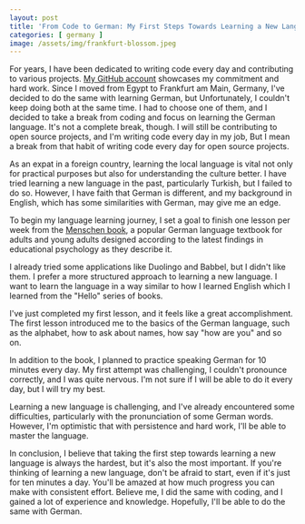 ```yaml
---
layout: post
title: 'From Code to German: My First Steps Towards Learning a New Language'
categories: [ germany ]
image: /assets/img/frankfurt-blossom.jpeg
---
```


For years, I have been dedicated to writing code every day and contributing to various
projects. [My GitHub account](https://github.com/imdhemy) showcases my commitment and hard work. Since I moved
from Egypt to Frankfurt am Main, Germany, I've decided to do the same with learning German, but Unfortunately, I
couldn't keep doing both at the same time. I had to choose one of them, and I decided to take a break from coding and
focus on learning the German language. It's not a complete break, though. I will still be contributing to open source
projects, and I'm writing code every day in my job, But I mean a break from that habit of writing code every day for
open source projects.

As an expat in a foreign country, learning the local language is vital not only for practical purposes but also for
understanding the culture better. I have tried learning a new language in the past, particularly Turkish, but I failed
to do so. However, I have faith that German is different, and my background in English, which has some similarities with
German, may give me an edge.

To begin my language learning journey, I set a goal to finish one lesson per week from
the [Menschen book](https://www.hueber.de/menschen), a popular German language textbook for adults and young adults
designed according to the latest findings in educational psychology as they describe it.

I already tried some applications like Duolingo and Babbel, but I didn't like them. I prefer a more structured approach
to learning a new language. I want to learn the language in a way similar to how I learned English which I learned from
the "Hello" series of books.

I've just completed my first lesson, and it feels like a great accomplishment. The first lesson introduced me to the
basics of the German language, such as the alphabet, how to ask about names, how say "how are you" and so on.

In addition to the book, I planned to practice speaking German for 10 minutes every day. My first attempt was
challenging, I couldn't pronounce correctly, and I was quite nervous. I'm not sure if I will be able to do it every day,
but I will try my best.

Learning a new language is challenging, and I've already encountered some difficulties, particularly with the
pronunciation of some German words. However, I'm optimistic that with persistence and hard work, I'll be able to master
the language.

In conclusion, I believe that taking the first step towards learning a new language is always the hardest, but it's also
the most important. If you're thinking of learning a new language, don't be afraid to start, even if it's just for ten
minutes a day. You'll be amazed at how much progress you can make with consistent effort. Believe me, I did the same
with coding, and I gained a lot of experience and knowledge. Hopefully, I'll be able to do the same with German.
